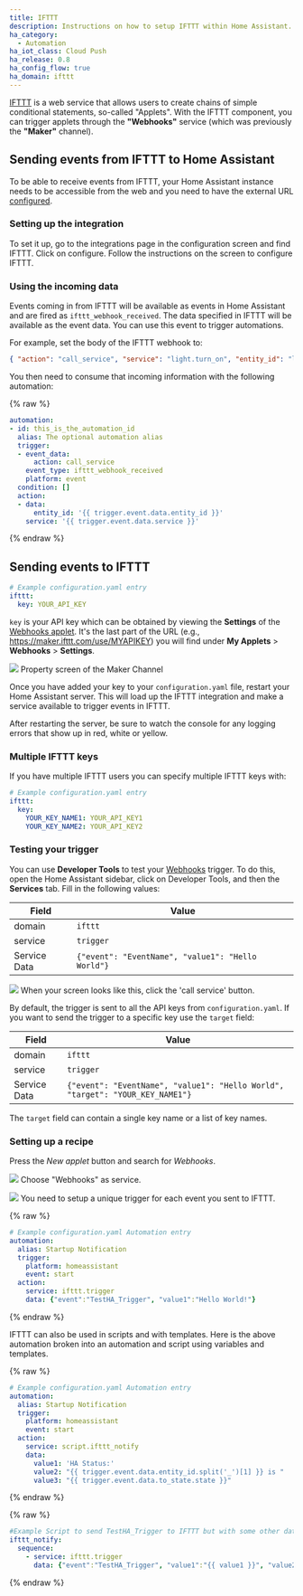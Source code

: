 ```yaml
---
title: IFTTT
description: Instructions on how to setup IFTTT within Home Assistant.
ha_category:
  - Automation
ha_iot_class: Cloud Push
ha_release: 0.8
ha_config_flow: true
ha_domain: ifttt
---
```


[IFTTT](https://ifttt.com) is a web service that allows users to create chains of simple conditional statements, so-called "Applets". With the IFTTT component, you can trigger applets through the **"Webhooks"** service (which was previously the **"Maker"** channel).

## Sending events from IFTTT to Home Assistant

To be able to receive events from IFTTT, your Home Assistant instance needs to be accessible from the web and you need to have the external URL [configured](/docs/configuration/basic).

### Setting up the integration

To set it up, go to the integrations page in the configuration screen and find IFTTT. Click on configure. Follow the instructions on the screen to configure IFTTT.

### Using the incoming data

Events coming in from IFTTT will be available as events in Home Assistant and are fired as `ifttt_webhook_received`. The data specified in IFTTT will be available as the event data. You can use this event to trigger automations.

For example, set the body of the IFTTT webhook to:

```json
{ "action": "call_service", "service": "light.turn_on", "entity_id": "light.living_room" }
```

You then need to consume that incoming information with the following automation:

{% raw %}
```yaml
automation:
- id: this_is_the_automation_id
  alias: The optional automation alias
  trigger:
  - event_data:
      action: call_service
    event_type: ifttt_webhook_received
    platform: event
  condition: []
  action:
  - data:
      entity_id: '{{ trigger.event.data.entity_id }}'
    service: '{{ trigger.event.data.service }}'
```
{% endraw %}

## Sending events to IFTTT

```yaml
# Example configuration.yaml entry
ifttt:
  key: YOUR_API_KEY
```

`key` is your API key which can be obtained by viewing the **Settings** of the [Webhooks applet](https://ifttt.com/services/maker_webhooks/settings). It's the last part of the URL (e.g., https://maker.ifttt.com/use/MYAPIKEY) you will find under **My Applets** > **Webhooks** > **Settings**.


<p class='img'>
<img src='/images/integrations/ifttt/finding_key.png' />
Property screen of the Maker Channel
</p>

Once you have added your key to your `configuration.yaml` file, restart your Home Assistant server. This will load up the IFTTT integration and make a service available to trigger events in IFTTT.

<div class='note'>
After restarting the server, be sure to watch the console for any logging errors that show up in red, white or yellow.
</div>

### Multiple IFTTT keys

If you have multiple IFTTT users you can specify multiple IFTTT keys with:

```yaml
# Example configuration.yaml entry
ifttt:
  key: 
    YOUR_KEY_NAME1: YOUR_API_KEY1
    YOUR_KEY_NAME2: YOUR_API_KEY2
```


### Testing your trigger

You can use **Developer Tools** to test your [Webhooks](https://ifttt.com/maker_webhooks) trigger. To do this, open the Home Assistant sidebar, click on Developer Tools, and then the **Services** tab. Fill in the following values:

Field | Value
----- | -----
domain | `ifttt`
service | `trigger`
Service Data | `{"event": "EventName", "value1": "Hello World"}`

<p class='img'>
<img src='/images/integrations/ifttt/testing_service.png' />
When your screen looks like this, click the 'call service' button.
</p>

By default, the trigger is sent to all the API keys from `configuration.yaml`. If you
want to send the trigger to a specific key use the `target` field:

Field | Value
----- | -----
domain | `ifttt`
service | `trigger`
Service Data | `{"event": "EventName", "value1": "Hello World", "target": "YOUR_KEY_NAME1"}`

The `target` field can contain a single key name or a list of key names.

### Setting up a recipe

Press the *New applet* button and search for *Webhooks*.

<p class='img'>
<img src='/images/integrations/ifttt/setup_service.png' />
Choose "Webhooks" as service.
</p>

<p class='img'>
<img src='/images/integrations/ifttt/setup_trigger.png' />
You need to setup a unique trigger for each event you sent to IFTTT.
</p>

{% raw %}
```yaml
# Example configuration.yaml Automation entry
automation:
  alias: Startup Notification
  trigger:
    platform: homeassistant
    event: start
  action:
    service: ifttt.trigger
    data: {"event":"TestHA_Trigger", "value1":"Hello World!"}
```
{% endraw %}

IFTTT can also be used in scripts and with templates. Here is the above automation broken into an automation and script using variables and templates.

{% raw %}
```yaml
# Example configuration.yaml Automation entry
automation:
  alias: Startup Notification
  trigger:
    platform: homeassistant
    event: start
  action:
    service: script.ifttt_notify
    data:
      value1: 'HA Status:'
      value2: "{{ trigger.event.data.entity_id.split('_')[1] }} is "
      value3: "{{ trigger.event.data.to_state.state }}"
```
{% endraw %}

{% raw %}
```yaml
#Example Script to send TestHA_Trigger to IFTTT but with some other data (homeassistant UP).
ifttt_notify:
  sequence:
    - service: ifttt.trigger
      data: {"event":"TestHA_Trigger", "value1":"{{ value1 }}", "value2":"{{ value2 }}", "value3":"{{ value3 }}"}
```
{% endraw %}
